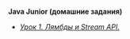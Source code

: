 **Java Junior (домашние задания)**

- [*Урок 1. Лямбды и Stream API.*](https://github.com/Bev0802/javaJuniorHoweWork/tree/main/src/main/java/org/example/HW_1)
